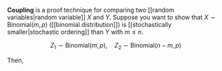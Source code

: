**Coupling** is a proof technique for comparing two [[random variables|random variable]] $X$ and $Y$. Suppose you want to show that $X \sim \mathsf{Binomial}(m, p)$ ([[binomial distribution]]) is [[stochastically smaller|stochastic ordering]] than $Y$ with $m \leqslant n$.

$$
Z_1 \sim \mathsf{Binomial}(m, p), \quad Z_2 \sim \mathsf{Binomial}(n - m, p)
$$

Then, 